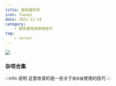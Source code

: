 ```yaml
---
title: 服务器杂项
icon: fuwuqi
date: 2022-12-24
category:
    - 服务器常用使用技巧
tag: 
    - server
---
```


![](https://image.zswei.xyz/img/202304241404298.png)

### 杂项合集
:::info  说明
这里收录的是一些关于`服务器`使用的技巧
:::

